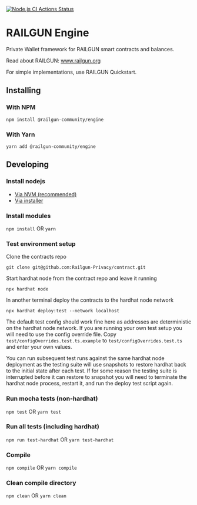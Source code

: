 [![Node.js CI Actions Status](https://github.com/Railgun-Community/engine/actions/workflows/node.js.yml/badge.svg?branch=master)](https://github.com/Railgun-Community/engine/actions)

# RAILGUN Engine

Private Wallet framework for RAILGUN smart contracts and balances.

Read about RAILGUN: www.railgun.org

For simple implementations, use RAILGUN Quickstart.

## Installing

### With NPM

`npm install @railgun-community/engine`

### With Yarn

`yarn add @railgun-community/engine`

## Developing

### Install nodejs

- [Via NVM (recommended)](https://github.com/nvm-sh/nvm)
- [Via installer](https://nodejs.org)

### Install modules

`npm install` OR `yarn`

### Test environment setup

Clone the contracts repo

`git clone git@github.com:Railgun-Privacy/contract.git`

Start hardhat node from the contract repo and leave it running

`npx hardhat node`

In another terminal deploy the contracts to the hardhat node network

`npx hardhat deploy:test --network localhost`

The default test config should work fine here as addresses are deterministic on the hardhat node network. If you are running your own test setup you will need to use the config override file. Copy `test/configOverrides.test.ts.example` to `test/configOverrides.test.ts` and enter your own values.

You can run subsequent test runs against the same hardhat node deployment as the testing suite will use snapshots to restore hardhat back to the initial state after each test. If for some reason the testing suite is interrupted before it can restore to snapshot you will need to terminate the hardhat node process, restart it, and run the deploy test script again.

### Run mocha tests (non-hardhat)

`npm test` OR `yarn test`

### Run all tests (including hardhat)

`npm run test-hardhat` OR `yarn test-hardhat`

### Compile

`npm compile` OR `yarn compile`

### Clean compile directory

`npm clean` OR `yarn clean`
